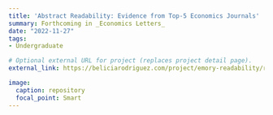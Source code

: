 ```yaml
---
title: 'Abstract Readability: Evidence from Top-5 Economics Journals'
summary: Forthcoming in _Economics Letters_
date: "2022-11-27"
tags:
- Undergraduate

# Optional external URL for project (replaces project detail page).
external_link: https://beliciarodriguez.com/project/emory-readability/readability-paper.pdf

image:
  caption: repository
  focal_point: Smart
---
```

